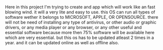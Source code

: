 Here in this project I'm trying to create and app which will work like an fast blowing wind. it will a very lite and easy to use. this OS can run all types of software wether it belongs to MICROSOFT, APPLE, OR OPENSOURCE. there will not be need of installing any type of antivirus, or other audio or graphic drivers, or any media player or any browser, or any other useful and essential software because more then 75% software will be available here which are very essential. but this os has to be updated atleast 2 times in a year. and it can be updated online as well as offline also.